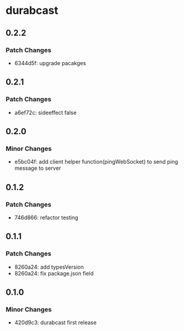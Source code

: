 # durabcast

## 0.2.2

### Patch Changes

- 6344d5f: upgrade pacakges

## 0.2.1

### Patch Changes

- a6ef72c: sideeffect false

## 0.2.0

### Minor Changes

- e5bc04f: add client helper function(pingWebSocket) to send ping message to server

## 0.1.2

### Patch Changes

- 746d866: refactor testing

## 0.1.1

### Patch Changes

- 8260a24: add typesVersion
- 8260a24: fix package.json field

## 0.1.0

### Minor Changes

- 420d9c3: durabcast first release
